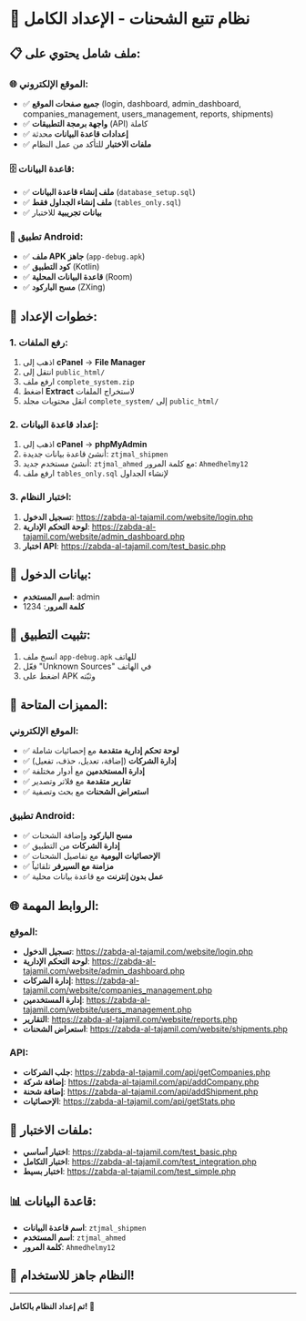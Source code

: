 # 🚀 نظام تتبع الشحنات - الإعداد الكامل

## 📋 **ملف شامل يحتوي على**:

### **🌐 الموقع الإلكتروني**:
- ✅ **جميع صفحات الموقع** (login, dashboard, admin_dashboard, companies_management, users_management, reports, shipments)
- ✅ **واجهة برمجة التطبيقات** (API) كاملة
- ✅ **إعدادات قاعدة البيانات** محدثة
- ✅ **ملفات الاختبار** للتأكد من عمل النظام

### **🗄️ قاعدة البيانات**:
- ✅ **ملف إنشاء قاعدة البيانات** (`database_setup.sql`)
- ✅ **ملف إنشاء الجداول فقط** (`tables_only.sql`)
- ✅ **بيانات تجريبية** للاختبار

### **📱 تطبيق Android**:
- ✅ **ملف APK جاهز** (`app-debug.apk`)
- ✅ **كود التطبيق** (Kotlin)
- ✅ **قاعدة البيانات المحلية** (Room)
- ✅ **مسح الباركود** (ZXing)

## 🚀 **خطوات الإعداد**:

### **1. رفع الملفات**:
1. اذهب إلى **cPanel** → **File Manager**
2. انتقل إلى `public_html/`
3. ارفع ملف `complete_system.zip`
4. اضغط **Extract** لاستخراج الملفات
5. انقل محتويات مجلد `complete_system/` إلى `public_html/`

### **2. إعداد قاعدة البيانات**:
1. اذهب إلى **cPanel** → **phpMyAdmin**
2. أنشئ قاعدة بيانات جديدة: `ztjmal_shipmen`
3. أنشئ مستخدم جديد: `ztjmal_ahmed` مع كلمة المرور: `Ahmedhelmy12`
4. ارفع ملف `tables_only.sql` لإنشاء الجداول

### **3. اختبار النظام**:
1. **تسجيل الدخول**: https://zabda-al-tajamil.com/website/login.php
2. **لوحة التحكم الإدارية**: https://zabda-al-tajamil.com/website/admin_dashboard.php
3. **اختبار API**: https://zabda-al-tajamil.com/test_basic.php

## 🔑 **بيانات الدخول**:
- **اسم المستخدم**: admin
- **كلمة المرور**: 1234

## 📱 **تثبيت التطبيق**:
1. انسخ ملف `app-debug.apk` للهاتف
2. فعّل "Unknown Sources" في الهاتف
3. اضغط على APK وثبّته

## 🎯 **المميزات المتاحة**:

### **الموقع الإلكتروني**:
- ✅ **لوحة تحكم إدارية متقدمة** مع إحصائيات شاملة
- ✅ **إدارة الشركات** (إضافة، تعديل، حذف، تفعيل)
- ✅ **إدارة المستخدمين** مع أدوار مختلفة
- ✅ **تقارير متقدمة** مع فلاتر وتصدير
- ✅ **استعراض الشحنات** مع بحث وتصفية

### **تطبيق Android**:
- ✅ **مسح الباركود** وإضافة الشحنات
- ✅ **إدارة الشركات** من التطبيق
- ✅ **الإحصائيات اليومية** مع تفاصيل الشحنات
- ✅ **مزامنة مع السيرفر** تلقائياً
- ✅ **عمل بدون إنترنت** مع قاعدة بيانات محلية

## 🌐 **الروابط المهمة**:

### **الموقع**:
- **تسجيل الدخول**: https://zabda-al-tajamil.com/website/login.php
- **لوحة التحكم الإدارية**: https://zabda-al-tajamil.com/website/admin_dashboard.php
- **إدارة الشركات**: https://zabda-al-tajamil.com/website/companies_management.php
- **إدارة المستخدمين**: https://zabda-al-tajamil.com/website/users_management.php
- **التقارير**: https://zabda-al-tajamil.com/website/reports.php
- **استعراض الشحنات**: https://zabda-al-tajamil.com/website/shipments.php

### **API**:
- **جلب الشركات**: https://zabda-al-tajamil.com/api/getCompanies.php
- **إضافة شركة**: https://zabda-al-tajamil.com/api/addCompany.php
- **إضافة شحنة**: https://zabda-al-tajamil.com/api/addShipment.php
- **الإحصائيات**: https://zabda-al-tajamil.com/api/getStats.php

## 🧪 **ملفات الاختبار**:
- **اختبار أساسي**: https://zabda-al-tajamil.com/test_basic.php
- **اختبار التكامل**: https://zabda-al-tajamil.com/test_integration.php
- **اختبار بسيط**: https://zabda-al-tajamil.com/test_simple.php

## 📊 **قاعدة البيانات**:
- **اسم قاعدة البيانات**: `ztjmal_shipmen`
- **اسم المستخدم**: `ztjmal_ahmed`
- **كلمة المرور**: `Ahmedhelmy12`

## 🎉 **النظام جاهز للاستخدام!**

---
**تم إعداد النظام بالكامل! 🚀**
